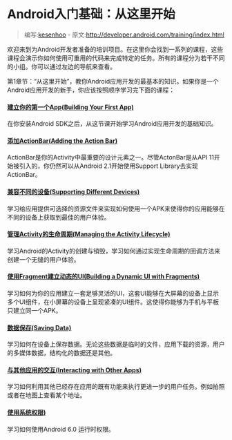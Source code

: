 # Android入门基础：从这里开始

> 编写:[kesenhoo](https://github.com/kesenhoo) - 原文:<http://developer.android.com/training/index.html>

欢迎来到为Android开发者准备的培训项目。在这里你会找到一系列的课程，这些课程会演示你如何使用可重用的代码来完成特定的任务。所有的课程分为若干不同的小组。你可以通过左边的导航来查看。

第1章节：“从这里开始”，教你Android应用开发的最基本的知识。如果你是一个Android应用开发的新手，你应该按照顺序学习完下面的课程：

#### [建立你的第一个App(Building Your First App)](firstapp/index.html)
在你安装Android SDK之后，从这节课开始学习Android应用开发的基础知识。

#### [添加ActionBar(Adding the Action Bar)](actionbar/index.html)
ActionBar是你的Activity中最重要的设计元素之一。尽管ActonBar是从API 11开始被引入的，你仍然可以从Android 2.1开始使用Support Library去实现ActionBar。

#### [兼容不同的设备(Supporting Different Devices)](supporting-devices/index.html)
学习给应用提供可选择的资源文件来实现如何使用一个APK来使得你的应用能够在不同的设备上获取到最佳的用户体验。

#### [管理Activity的生命周期(Managing the Activity Lifecycle)](activity-lifecycle/index.html)
学习Android的Activity的创建与销毁，学习如何通过实现生命周期的回调方法来创建一个无缝的用户体验。

#### [使用Fragment建立动态的UI(Building a Dynamic UI with Fragments)](fragments/index.html)
学习如何为你的应用建立一套足够灵活的UI，这套UI能够在大屏幕的设备上显示多个UI组件，在小屏幕的设备上呈现紧凑的UI组件。这使得你能够为手机与平板只建立同一个APK。

#### [数据保存(Saving Data)](data-storage/index.html)
学习如何在设备上保存数据。无论这些数据是临时的文件，应用下载的资源，用户的多媒体数据，结构化的数据还是其他。

#### [与其他应用的交互(Interacting with Other Apps)](intents/index.html)
学习如何利用其他已经存在应用的既有功能来执行更进一步的用户任务。例如拍照或者在地图上查看某个地址。

#### [使用系统权限)](permissions/index.html)
学习如何使用Android 6.0 运行时权限。
